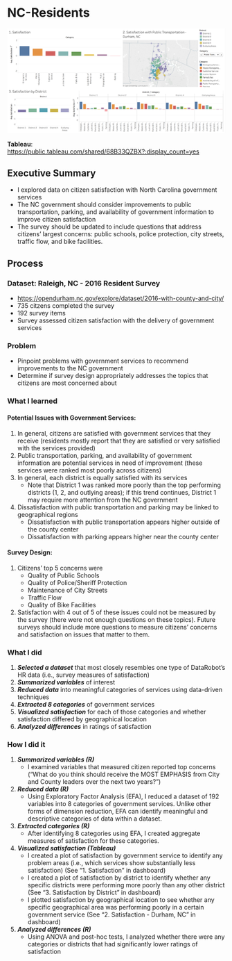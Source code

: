 # NC-Residents

![alt text](https://github.com/kabrink/NC-Residents/blob/master/Screenshot%20Tableau%20Dashboard.png)

**Tableau**: https://public.tableau.com/shared/68B33QZBX?:display_count=yes

## Executive Summary
- I explored data on citizen satisfaction with North Carolina government services
- The NC government should consider improvements to public transportation, parking, and availability of government information to improve citizen satisfaction
- The survey should be updated to include questions that address citizens’ largest concerns: public schools, police protection, city streets, traffic flow, and bike facilities.

## Process

### Dataset: Raleigh, NC - 2016 Resident Survey 
- https://opendurham.nc.gov/explore/dataset/2016-with-county-and-city/
- 735 citzens completed the survey 
- 192 survey items 
- Survey assessed citizen satisfaction with the delivery of government services

### Problem
- Pinpoint problems with government services to recommend improvements to the NC government
- Determine if survey design appropriately addresses the topics that citizens are most concerned about

### What I learned
#### Potential Issues with Government Services:
1. In general, citizens are satisfied with government services that they receive (residents mostly report that they are satisfied or very satisfied with the services provided) 
2. Public transportation, parking, and availability of government information are potential services in need of improvement (these services were ranked most poorly across citizens)
3. In general, each district is equally satisfied with its services
   - Note that District 1 was ranked more poorly than the top performing districts (1, 2, and outlying areas); if this trend continues, District 1 may require more attention from the NC government
4. Dissatisfaction with public transportation and parking may be linked to geographical regions
   - Dissatisfaction with public transportation appears higher outside of the county center
   - Dissatisfaction with parking appears higher near the county center
   
#### Survey Design:
1. Citizens’ top 5 concerns were
   - Quality of Public Schools 
   - Quality of Police/Sheriff Protection
   - Maintenance of City Streets 
   - Traffic Flow 
   - Quality of Bike Facilities
2. Satisfaction with 4 out of 5 of these issues could not be measured by the survey (there were not enough questions on these topics). Future surveys should include more questions to measure citizens’ concerns and satisfaction on issues that matter to them.

### What I did
1. ***Selected a dataset*** that most closely resembles one type of DataRobot’s HR data (i.e., survey measures of satisfaction)
2. ***Summarized variables*** of interest
3. ***Reduced data*** into meaningful categories of services using data-driven techniques
4. ***Extracted 8 categories*** of government services
5. ***Visualized satisfaction*** for each of those categories and whether satisfaction differed by geographical location 
6. ***Analyzed differences*** in ratings of satisfaction 

### How I did it
1. ***Summarized variables (R)***
   - I examined variables that measured citizen reported top concerns (“What do you think should receive the MOST EMPHASIS from City and County leaders over the next two years?”) 
2. ***Reduced data (R)*** 
   - Using Exploratory Factor Analysis (EFA), I reduced a dataset of 192 variables into 8 categories of government services. Unlike other forms of dimension reduction, EFA can identify meaningful and descriptive categories of data within a dataset. 
3. ***Extracted categories (R)***
   - After identifying 8 categories using EFA, I created aggregate measures of satisfaction for these categories.  
4. ***Visualized satisfaction (Tableau)*** 
   - I created a plot of satisfaction by government service to identify any problem areas (i.e., which services show substantially less satisfaction) (See “1. Satisfaction” in dashboard)
   - I created a plot of satisfaction by district to identify whether any specific districts were performing more poorly than any other district (See “3. Satisfaction by District” in dashboard)
   - I plotted satisfaction by geographical location to see whether any specific geographical area was performing poorly in a certain government service (See “2. Satisfaction - Durham, NC” in dashboard)
5. ***Analyzed differences (R)***
   - Using ANOVA and post-hoc tests, I analyzed whether there were any categories or districts that had significantly lower ratings of satisfaction
